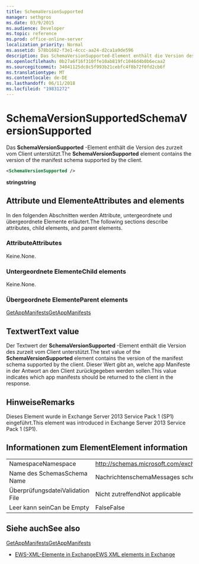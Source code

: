 ```yaml
---
title: SchemaVersionSupported
manager: sethgros
ms.date: 03/9/2015
ms.audience: Developer
ms.topic: reference
ms.prod: office-online-server
localization_priority: Normal
ms.assetid: 578b1682-f3e1-4ccc-aa24-d2ca1a9de596
description: Das SchemaVersionSupported-Element enthält die Version des zurzeit vom Client unterstützt.
ms.openlocfilehash: 0b27a6f16f310ffe10ab819fc1046d4b0b6ecaa2
ms.sourcegitcommit: 34041125dc8c5f993b21cebfc4f8b72f0fd2cb6f
ms.translationtype: MT
ms.contentlocale: de-DE
ms.lasthandoff: 06/11/2018
ms.locfileid: "19831272"
---
```

# <a name="schemaversionsupported"></a><span data-ttu-id="62573-103">SchemaVersionSupported</span><span class="sxs-lookup"><span data-stu-id="62573-103">SchemaVersionSupported</span></span>

<span data-ttu-id="62573-104">Das **SchemaVersionSupported** -Element enthält die Version des zurzeit vom Client unterstützt.</span><span class="sxs-lookup"><span data-stu-id="62573-104">The **SchemaVersionSupported** element contains the version of the manifest schema supported by the client.</span></span> 
  
```XML
<SchemaVersionSupported />
```

 <span data-ttu-id="62573-105">**string**</span><span class="sxs-lookup"><span data-stu-id="62573-105">**string**</span></span>
## <a name="attributes-and-elements"></a><span data-ttu-id="62573-106">Attribute und Elemente</span><span class="sxs-lookup"><span data-stu-id="62573-106">Attributes and elements</span></span>

<span data-ttu-id="62573-107">In den folgenden Abschnitten werden Attribute, untergeordnete und übergeordnete Elemente erläutert.</span><span class="sxs-lookup"><span data-stu-id="62573-107">The following sections describe attributes, child elements, and parent elements.</span></span>
  
### <a name="attributes"></a><span data-ttu-id="62573-108">Attribute</span><span class="sxs-lookup"><span data-stu-id="62573-108">Attributes</span></span>

<span data-ttu-id="62573-109">Keine.</span><span class="sxs-lookup"><span data-stu-id="62573-109">None.</span></span>
  
### <a name="child-elements"></a><span data-ttu-id="62573-110">Untergeordnete Elemente</span><span class="sxs-lookup"><span data-stu-id="62573-110">Child elements</span></span>

<span data-ttu-id="62573-111">Keine.</span><span class="sxs-lookup"><span data-stu-id="62573-111">None.</span></span>
  
### <a name="parent-elements"></a><span data-ttu-id="62573-112">Übergeordnete Elemente</span><span class="sxs-lookup"><span data-stu-id="62573-112">Parent elements</span></span>

[<span data-ttu-id="62573-113">GetAppManifests</span><span class="sxs-lookup"><span data-stu-id="62573-113">GetAppManifests</span></span>](getappmanifests.md)
  
## <a name="text-value"></a><span data-ttu-id="62573-114">Textwert</span><span class="sxs-lookup"><span data-stu-id="62573-114">Text value</span></span>

<span data-ttu-id="62573-115">Der Textwert der **SchemaVersionSupported** -Element enthält die Version des zurzeit vom Client unterstützt.</span><span class="sxs-lookup"><span data-stu-id="62573-115">The text value of the **SchemaVersionSupported** element contains the version of the manifest schema supported by the client.</span></span> <span data-ttu-id="62573-116">Dieser Wert gibt an, welche app Manifeste in der Antwort an den Client zurückgegeben werden sollen.</span><span class="sxs-lookup"><span data-stu-id="62573-116">This value indicates which app manifests should be returned to the client in the response.</span></span> 
  
## <a name="remarks"></a><span data-ttu-id="62573-117">Hinweise</span><span class="sxs-lookup"><span data-stu-id="62573-117">Remarks</span></span>

<span data-ttu-id="62573-118">Dieses Element wurde in Exchange Server 2013 Service Pack 1 (SP1) eingeführt.</span><span class="sxs-lookup"><span data-stu-id="62573-118">This element was introduced in Exchange Server 2013 Service Pack 1 (SP1).</span></span>
  
## <a name="element-information"></a><span data-ttu-id="62573-119">Informationen zum Element</span><span class="sxs-lookup"><span data-stu-id="62573-119">Element information</span></span>

|||
|:-----|:-----|
|<span data-ttu-id="62573-120">Namespace</span><span class="sxs-lookup"><span data-stu-id="62573-120">Namespace</span></span>  <br/> | http://schemas.microsoft.com/exchange/services/2006/messages  <br/> |
|<span data-ttu-id="62573-121">Name des Schemas</span><span class="sxs-lookup"><span data-stu-id="62573-121">Schema Name</span></span>  <br/> |<span data-ttu-id="62573-122">Nachrichtenschema</span><span class="sxs-lookup"><span data-stu-id="62573-122">Messages schema</span></span>  <br/> |
|<span data-ttu-id="62573-123">Überprüfungsdatei</span><span class="sxs-lookup"><span data-stu-id="62573-123">Validation File</span></span>  <br/> |<span data-ttu-id="62573-124">Nicht zutreffend</span><span class="sxs-lookup"><span data-stu-id="62573-124">Not applicable</span></span>  <br/> |
|<span data-ttu-id="62573-125">Leer kann sein</span><span class="sxs-lookup"><span data-stu-id="62573-125">Can be Empty</span></span>  <br/> |<span data-ttu-id="62573-126">False</span><span class="sxs-lookup"><span data-stu-id="62573-126">False</span></span>  <br/> |
   
## <a name="see-also"></a><span data-ttu-id="62573-127">Siehe auch</span><span class="sxs-lookup"><span data-stu-id="62573-127">See also</span></span>



[<span data-ttu-id="62573-128">GetAppManifests</span><span class="sxs-lookup"><span data-stu-id="62573-128">GetAppManifests</span></span>](getappmanifests.md)


- [<span data-ttu-id="62573-129">EWS-XML-Elemente in Exchange</span><span class="sxs-lookup"><span data-stu-id="62573-129">EWS XML elements in Exchange</span></span>](ews-xml-elements-in-exchange.md)

